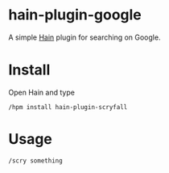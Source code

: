 # hain-plugin-google

A simple [Hain](https://github.com/appetizermonster/hain) plugin for searching on Google.

# Install
Open Hain and type

```
/hpm install hain-plugin-scryfall
```

# Usage
```
/scry something
```
